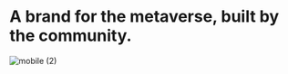 # A brand for the metaverse, built by the community.
![mobile (2)](https://github.com/hashi7412/krwn-studio/assets/105185902/9afd9688-9e51-46c2-976e-ac6f01d0a5f7)

